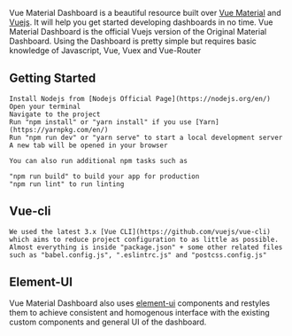 Vue Material Dashboard is a beautiful resource built over [Vue Material](https://vuematerial.io/) and [Vuejs](https://vuejs.org/v2/guide/). It will help you get started developing dashboards in no time. Vue Material Dashboard is the official Vuejs version of the Original Material Dashboard. Using the Dashboard is pretty simple but requires basic knowledge of Javascript, Vue, Vuex and Vue-Router

## Getting Started

    Install Nodejs from [Nodejs Official Page](https://nodejs.org/en/)
    Open your terminal
    Navigate to the project
    Run "npm install" or "yarn install" if you use [Yarn](https://yarnpkg.com/en/)
    Run "npm run dev" or "yarn serve" to start a local development server
    A new tab will be opened in your browser
   
    You can also run additional npm tasks such as

    "npm run build" to build your app for production
    "npm run lint" to run linting

## Vue-cli

    We used the latest 3.x [Vue CLI](https://github.com/vuejs/vue-cli) which aims to reduce project configuration to as little as possible. Almost everything is inside "package.json" + some other related files such as "babel.config.js", ".eslintrc.js" and "postcss.config.js"

## Element-UI
Vue Material Dashboard also uses [element-ui](https://vuematerial.io/ui-elements/elevation) components and restyles them to achieve consistent and homogenous interface with the existing custom components and general UI of the dashboard.